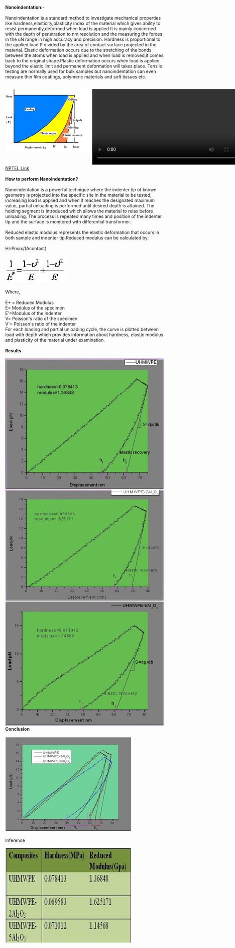 <b>Nanoindentation</b>:-<br><br>
Nanoindentation is a standard method to investigate mechanical properties like hardness,elasticity,plasticity index of the material which gives ability to resist permanently,deformed when load is applied.It is mainly concerned with the depth of penetration to nm resolution and the measuring the forces in the uN range in high accuracy and precision. Hardness is proportional to the applied load P divided by the area of contact surface projected in the material. Elastic deformation occurs due to the stretching of the bonds between the atoms when load is applied and when load is removed,it comes back to the original shape.Plastic deformation occurs when load is applied beyond the elastic limit and permanent deformation will takes place. Tensile testing are normally used for bulk samples but nanoindentation can even measure thin film coatings, polymeric materials and soft tissues etc.<br><br>
<div style="float:left;width:55%;border: solid 1 px black;"><img src="images/nano1.jpg"></div>
 <div style="float:left;width:40%;border: solid 1 px black;"><video width="500" height="240" controls>
  <source src="images/nfm.mp4" type="video/mp4">
  Your browser does not support the video tag</video></div><br>
  <div style="content: '.';clear: both;display: block;height: 0;visibility: hidden;"></div>
<a href="https://youtu.be/-8HISU35vhY">NPTEL Link</a><br><br>
<b>How to perform Nanoindentation?</b><br><br>
Nanoindentation is a powerful technique where the indenter tip of known geometry is projected into the specific site in the material to be tested, increasing load is applied and when it reaches the designated maximum value, partial unloading is performed until desired depth is attained. The holding segment is introduced which allows the material to relax before unloading. The process is repeated many times and position of the indenter tip and the surface is monitored with differential transformer.<br><br>
Reduced elastic modulus represents the elastic deformation that occurs in both sample and indenter tip.Reduced modulus can be calculated by:<br><br>
H=Pmax/(Acontact)<br><br>
<img src="images/formula1.jpg"><br><br>
Where,<br><br>
E* = Reduced Modulus<br>
E= Modulus of the specimen<br>
E'=Modulus of the indenter<br>
V= Poisson's ratio of the specimen<br>
V'= Poisson's ratio of the indenter<br>
For each loading and partial unloading cycle, the curve is plotted between load with depth which provides information about hardness, elastic modulus and plasticity of the material under examination.<br><br>
<b>Results</b><br><br>
<img src="images/uhm1.jpg"><br>
<img src="images/uhm2.jpg"><br>
<img src="images/uhm3.jpg"><br>
<b>Conclusion</b><br><br>
<img src="images/uhm4.jpg"><br><br>
Inference<br><br>
<img src="images/modulas.jpg"><br>
